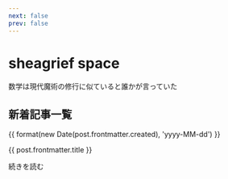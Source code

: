 ```yaml
---
next: false
prev: false
---
```


<script setup>
import { data as posts } from '.vitepress/theme/posts.data.mjs'
import { format } from 'date-fns';
</script>

# sheagrief space

数学は現代魔術の修行に似ていると誰かが言っていた

## 新着記事一覧

<article v-for="post of posts" class="home-posts-article">
  <p>
      <span>{{ format(new Date(post.frontmatter.created), 'yyyy-MM-dd') }}</span>
    </p>
  <p>
    <a :href="post.url" class="home-posts-article-title">{{ post.frontmatter.title }}</a>
  </p>
  <!-- <p>{{ post.frontmatter.description }}</p>   -->
  <p>
    <a :href="post.url">続きを読む</a>
  </p>
</article>

